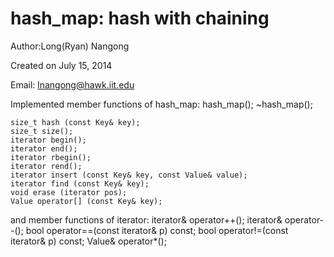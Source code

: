 hash_map: hash with chaining
===============================

Author:Long(Ryan) Nangong

Created on July 15, 2014

Email: lnangong@hawk.iit.edu

Implemented member functions of hash_map:
  hash_map();
	~hash_map();
	
	size_t hash (const Key& key);
	size_t size();
	iterator begin();
	iterator end();
	iterator rbegin();
	iterator rend();
	iterator insert (const Key& key, const Value& value); 
	iterator find (const Key& key);
	void erase (iterator pos); 
	Value operator[] (const Key& key);
	
and member functions of iterator:
	iterator& operator++();
       	iterator& operator--();
	bool operator==(const iterator& p) const;
	bool operator!=(const iterator& p) const;
	Value& operator*();	
